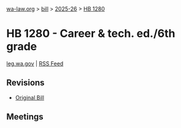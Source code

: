 [wa-law.org](/) > [bill](/bill/) > [2025-26](/bill/2025-26/) > [HB 1280](/bill/2025-26/hb/1280/)

# HB 1280 - Career & tech. ed./6th grade
[leg.wa.gov](https://app.leg.wa.gov/billsummary?BillNumber=1280&Year=2025&Initiative=false) | [RSS Feed](./rss.xml)

## Revisions
* [Original Bill](1/)

## Meetings
